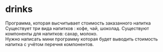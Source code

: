 # drinks
Программа, которая высчитывает стоимость заказанного напитка
Существует три вида напитков : кофе, чай, шоколад. 
Существуют компоненты для напитков: сахар, молоко.  
Нужно написать мини программу которая будет выводить стоимость напитка с учётом перечня компонентов.
